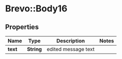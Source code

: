 # Brevo::Body16

## Properties
Name | Type | Description | Notes
------------ | ------------- | ------------- | -------------
**text** | **String** | edited message text | 


